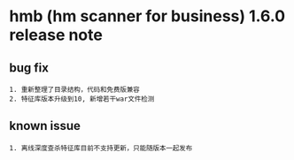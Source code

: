 ﻿# hmb (hm scanner for business) 1.6.0 release note

## bug fix

    1. 重新整理了目录结构，代码和免费版兼容
	2. 特征库版本升级到10, 新增若干war文件检测

## known issue

    1. 离线深度查杀特征库目前不支持更新，只能随版本一起发布 


	
